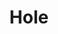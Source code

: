 ---
title: "Hole"
summary: "Alternative rock band from California, US. Formed 1989–2002 and once more in 2009–2012. **Final Members:** Courtney Love - Vocals/Rhythm guitar Melissa Auf der Maur – Bass/Backing vocals Eric Erlandson – Lead guitar Patty Schemel – Drums **Past Members:** Scott Lipps – Drums Micko Larkin – Lead guitar Shawn Dailey – Bass Stu Fisher – Drums Samantha Maloney - Drums Kristen Pfaff - Bass/Backing vocals Leslie Hardy - Bass Jill Emery - Bass Lisa Roberts - Bass Caroline Rue - Drums Mike Geisbrecht – Rhythm guitar"
slug: "hole"
image: "hole.jpg"
apple_music_artist_url: "https://music.apple.com/gb/artist/hole/115269"
wikipedia_url: "none"
---